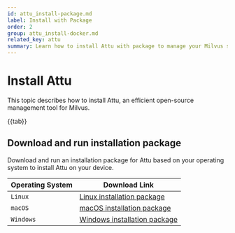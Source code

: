 ```yaml
---
id: attu_install-package.md
label: Install with Package
order: 2
group: attu_install-docker.md
related_key: attu
summary: Learn how to install Attu with package to manage your Milvus service.
---
```


# Install Attu

This topic describes how to install Attu, an efficient open-source management tool for Milvus.

{{tab}}

## Download and run installation package

Download and run an installation package for Attu based on your operating system to install Attu on your device.

<table class="attu-package">
	<thead>
        <tr>
            <th>Operating System</th>
            <th>Download Link</th>
        </tr>
	</thead>
	<tbody>
        <tr>
            <td><code>Linux</code></td>
            <td><a href="https://github.com/zilliztech/attu/releases/download/v0.1.11/attu_0.1.11_amd64.deb">Linux installation package</a></td>
        </tr>
        <tr>
            <td><code>macOS</code></td>
            <td><a href="https://github.com/zilliztech/attu/releases/download/v0.1.11/attu-0.1.11.dmg">macOS installation package</a></td>
        </tr>
        <tr>
            <td><code>Windows</code></td>
            <td><a href="https://github.com/zilliztech/attu/releases/download/v0.1.11/attu-Setup-0.1.11.exe">Windows installation package</a></td>
        </tr>
	</tbody>
</table>
